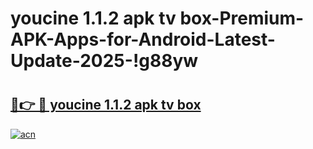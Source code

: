 # youcine 1.1.2 apk tv box-Premium-APK-Apps-for-Android-Latest-Update-2025-!g88yw

# <h2><a href="https://googleone.com">🔗👉 🔴 youcine 1.1.2 apk tv box</a></h2>

[![acn](https://github.com/user-attachments/assets/0f9c940e-d8b0-45ae-aac7-cd30a18b3e1c)](https://googleone.com)

